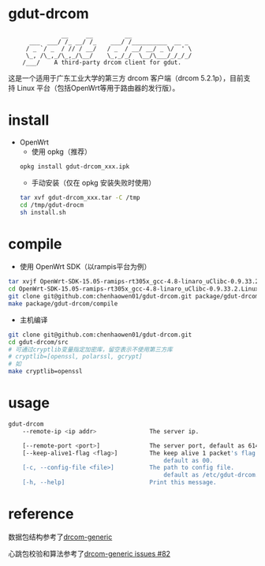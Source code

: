 # gdut-drcom
                   __     __         __
          ___  ___/ /_ __/ /_    ___/ /__________  __ _
         / _ `/ _  / // / __/   / _  / __/ __/ _ \/  ' \
         \_, /\_,_/\_,_/\__/    \_,_/_/  \__/\___/_/_/_/
        /___/    A third-party drcom client for gdut.
        
这是一个适用于广东工业大学的第三方 drcom 客户端（drcom 5.2.1p），目前支持 Linux 平台（包括OpenWrt等用于路由器的发行版）。
# install
* OpenWrt
  * 使用 opkg（推荐）
  ```bash
  opkg install gdut-drcom_xxx.ipk
  ```
  * 手动安装（仅在 opkg 安装失败时使用）
  ```bash
  tar xvf gdut-drcom_xxx.tar -C /tmp
  cd /tmp/gdut-drocm
  sh install.sh
  ```

# compile
* 使用 OpenWrt SDK（以rampis平台为例）
```bash
tar xvjf OpenWrt-SDK-15.05-ramips-rt305x_gcc-4.8-linaro_uClibc-0.9.33.2.Linux-x86_64.tar.bz2
cd OpenWrt-SDK-15.05-ramips-rt305x_gcc-4.8-linaro_uClibc-0.9.33.2.Linux-x86_64
git clone git@github.com:chenhaowen01/gdut-drcom.git package/gdut-drcom
make package/gdut-drcom/compile
```
* 主机编译
```bash
git clone git@github.com:chenhaowen01/gdut-drcom.git
cd gdut-drcom/src
# 可通过cryptlib变量指定加密库，留空表示不使用第三方库
# cryptlib=[openssl, polarssl, gcrypt]
# 如
make cryptlib=openssl
```
# usage
```bash
gdut-drcom
    --remote-ip <ip addr>               The server ip.

    [--remote-port <port>]              The server port, default as 61440.
    [--keep-alive1-flag <flag>]         The keep alive 1 packet's flag.
                                            default as 00.
    [-c, --config-file <file>]          The path to config file.
                                            default as /etc/gdut-drcom.conf.
    [-h, --help]                        Print this message.
```

# reference
数据包结构参考了[drcom-generic][1]

心跳包校验和算法参考了[drcom-generic issues #82][2]

[1]: https://github.com/drcoms/drcom-generic
[2]: https://github.com/drcoms/drcom-generic/issues/82
